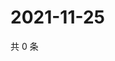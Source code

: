 # 2021-11-25

共 0 条

<!-- BEGIN WEIBO -->
<!-- 最后更新时间 Thu Nov 25 2021 23:12:28 GMT+0800 (China Standard Time) -->

<!-- END WEIBO -->
